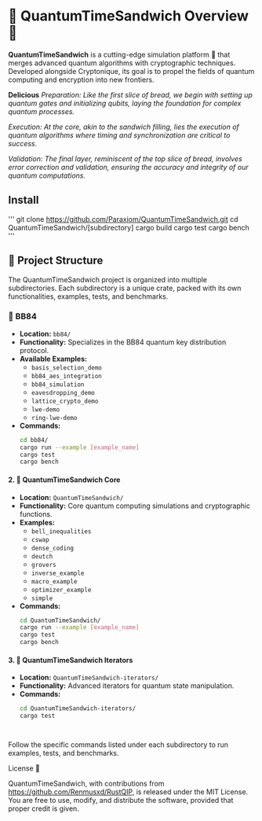 # 🌌 QuantumTimeSandwich Overview 🥪

**QuantumTimeSandwich** is a cutting-edge simulation platform 🚀 that merges advanced quantum algorithms with cryptographic techniques. Developed alongside Cryptonique, its goal is to propel the fields of quantum computing and encryption into new frontiers.


**Delicious**
   *Preparation: Like the first slice of bread, we begin with setting up quantum gates and initializing qubits, laying the foundation for complex quantum processes.*

*Execution: At the core, akin to the sandwich filling, lies the execution of quantum algorithms where timing and synchronization are critical to success.*

*Validation: The final layer, reminiscent of the top slice of bread, involves error correction and validation, ensuring the accuracy and integrity of our quantum computations.*



## Install
'''
git clone https://github.com/Paraxiom/QuantumTimeSandwich.git
cd QuantumTimeSandwich/[subdirectory]
cargo build
cargo test
cargo bench
'''



## 📁 Project Structure

The QuantumTimeSandwich project is organized into multiple subdirectories. Each subdirectory is a unique crate, packed with its own functionalities, examples, tests, and benchmarks.





### 🔐 BB84
- **Location:** `bb84/`
- **Functionality:** Specializes in the BB84 quantum key distribution protocol.
- **Available Examples:**
  - `basis_selection_demo`
  - `bb84_aes_integration`
  - `bb84_simulation`
  - `eavesdropping_demo`
  - `lattice_crypto_demo`
  - `lwe-demo`
  - `ring-lwe-demo`
- **Commands:**
  ```bash
  cd bb84/
  cargo run --example [example_name]
  cargo test
  cargo bench

#### 2. 🧠 QuantumTimeSandwich Core

- **Location:** `QuantumTimeSandwich/`
- **Functionality:** Core quantum computing simulations and cryptographic functions.
- **Examples:** 
  - `bell_inequalities`
  - `cswap`
  - `dense_coding`
  - `deutch`
  - `grovers`
  - `inverse_example`
  - `macro_example`
  - `optimizer_example`
  - `simple`
- **Commands:**
  ```bash
  cd QuantumTimeSandwich/
  cargo run --example [example_name]
  cargo test
  cargo bench

#### 3. 🔁 QuantumTimeSandwich Iterators

- **Location:** `QuantumTimeSandwich-iterators/`
- **Functionality:** Advanced iterators for quantum state manipulation.
- **Commands:**
  ```bash
  cd QuantumTimeSandwich-iterators/
  cargo test




Follow the specific commands listed under each subdirectory to run examples, tests, and benchmarks.

License 📜

QuantumTimeSandwich, with contributions from https://github.com/Renmusxd/RustQIP, is released under the MIT License. You are free to use, modify, and distribute the software, provided that proper credit is given.